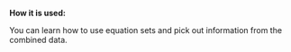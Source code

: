 **How it is used:**

You can learn how to use equation sets and pick out information from the combined data.
